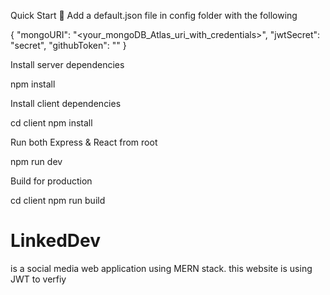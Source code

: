 Quick Start 🚀
Add a default.json file in config folder with the following

{
  "mongoURI": "<your_mongoDB_Atlas_uri_with_credentials>",
  "jwtSecret": "secret",
  "githubToken": "<yoursecrectaccesstoken>"
}

Install server dependencies

npm install

Install client dependencies

cd client
npm install

Run both Express & React from root

npm run dev

Build for production

cd client
npm run build


# LinkedDev

is a social media web application using MERN stack.
this website is using JWT to verfiy
